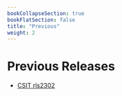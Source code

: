 ```yaml
---
bookCollapseSection: true
bookFlatSection: false
title: "Previous"
weight: 2
---
```


# Previous Releases

- [CSIT rls2302](csit_rls2302)
